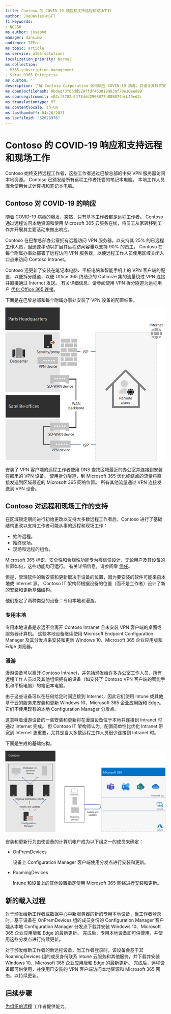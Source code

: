 ```yaml
---
title: Contoso 的 COVID-19 响应和支持远程和现场工作
author: JoeDavies-MSFT
f1.keywords:
- NOCSH
ms.author: josephd
manager: dansimp
audience: ITPro
ms.topic: article
ms.service: o365-solutions
localization_priority: Normal
ms.collection:
- M365-subscription-management
- Strat_O365_Enterprise
ms.custom: ''
description: 了解 Contoso Corporation 如何响应 COVID-19 病毒，并设计其软件安装和更新基础结构，用于远程和现场工作。
ms.openlocfilehash: 0bded43f03dd529ffdf463818a93af70e10eed89
ms.sourcegitcommit: e02cf5702af178ddd2968877a808874ecb49ed2c
ms.translationtype: MT
ms.contentlocale: zh-CN
ms.lasthandoff: 04/26/2021
ms.locfileid: "52028976"
---
```

# <a name="contosos-covid-19-response-and-support-for-remote-and-onsite-work"></a>Contoso 的 COVID-19 响应和支持远程和现场工作

Contoso 始终支持远程工作者，这些工作者通过巴黎总部的中央 VPN 服务器访问本地资源。 Contoso 已颁发给所有远程工作者托管的笔记本电脑。 本地工作人员混合使用台式计算机和笔记本电脑。

## <a name="contosos-response-to-covid-19"></a>Contoso 对 COVID-19 的响应

随着 COVID-19 病毒的爆发，突然，只有基本工作者都是远程工作者。 Contoso 通过远程访问本地资源和使用 Microsoft 365 云服务在线，将员工从家转移到工作并开展其主要活动来做出响应。

Contoso 在巴黎总部办公室拥有远程访问 VPN 服务器，以支持其 25% 的已远程工作人员，但迅速移动以扩展其远程访问容量以支持 90% 的员工。 Contoso 在每个附属办事处部署了远程访问 VPN 服务器，以便远程工作人员使用区域关闭入口点来访问 Contoso Intranet。

Contoso 还更新了安装在笔记本电脑、平板电脑和智能手机上的 VPN 客户端的配置，以便拆分隧道，以便 Office 365 终结点的 Optimize 集的流量绕过 VPN 连接并直接通过 Internet 发送。 有关详细信息，请参阅使用 VPN 拆分隧道为远程用户 [优化 Office 365 连接](../enterprise/microsoft-365-vpn-split-tunnel.md)。

下面是在巴黎总部和每个附属办事处安装了 VPN 设备的配置结果。 

![Contoso 的 VPN 基础结构](../media/contoso-remote-onsite-work/contoso-vpn-infrastructure.png)

安装了 VPN 客户端的远程工作者使用 DNS 查找区域最近的办公室并连接到安装在那里的 VPN 设备。 使用拆分隧道，到 Microsoft 365 优化终结点的流量将直接发送到区域最近的 Microsoft 365 网络位置。 所有其他流量通过 VPN 连接发送到 VPN 设备。

## <a name="contosos-support-for-remote-and-onsite-work"></a>Contoso 对远程和现场工作的支持

在区域锁定期间进行初始更改以支持大多数远程工作者后，Contoso 进行了基础结构更改以支持工作者可能从事的远程和现场工作：

- 始终远程。
- 始终现场。
- 现场和远程的组合。

Microsoft 365 标识、安全性和合规性功能专为零信任设计，无论用户及其设备的位置如何，这些功能均可运行。 有关详细信息，请参阅零 [信任](https://www.microsoft.com/security/business/zero-trust)。

但是，管理软件的新安装和更新取决于设备的位置，因为要安装的软件可能来自本地或 Internet 源。 Contoso IT 架构师根据设备的位置（而不是工作者）设计了新的安装和更新基础结构。

他们指定了两种类型的设备：专用本地和漫游。

### <a name="dedicated-on-premises"></a>专用本地

专用本地设备是永远不会离开 Contoso Intranet 且未安装 VPN 客户端的桌面或服务器计算机。 这些本地设备继续使用 Microsoft Endpoint Configuration Manager 及其分发点来安装和更新 Windows 10、Microsoft 365 企业应用版和 Edge 浏览器。

### <a name="roaming"></a>漫游

漫游设备可以离开 Contoso Intranet，并包括颁发给许多办公室工作人员、所有远程工作人员以及其他组织拥有的设备（如安装了 Contoso VPN 客户端的智能手机和平板电脑）的笔记本电脑。 

由于这些设备可以在任何给定时间连接到 Internet，因此它们使用 Intune 或其他基于云的服务来安装和更新 Windows 10、Microsoft 365 企业应用版和 Edge。 它们不使用现有的本地 Configuration Manager 分发点。

这意味着漫游设备的一些安装和更新将在漫游设备位于本地并连接到 Intranet 时通过 Internet 完成。 但 Contoso IT 架构师认为，配置简单性比优化 Intranet 带宽到 Internet 更重要，尤其是当大多数远程工作人员很少连接到 Intranet 时。

下面是生成的基础结构。

![Contoso 的安装和更新基础结构](../media/contoso-remote-onsite-work/contoso-updates-infrastructure.png)

安装和更新行为由使设备的计算机帐户成为以下组之一的成员来确定：

- OnPremDevices

  设备上 Configuration Manager 客户端使用分发点进行安装和更新。

- RoamingDevices

  Intune 和设备上的其他设置指定使用 Microsoft 365 网络进行安装和更新。

## <a name="new-onboarding-process"></a>新的载入过程

对于颁发给新工作者或数据中心中新服务器的新的专用本地设备，当工作者登录时，基于设备在 OnPremDevices 组的成员身份的 Configuration Manager 客户端从本地 Configuration Manager 分发点下载并安装 Windows 10、Microsoft 365 企业应用版和 Edge 的最新更新。 完成后，专用本地设备即可供使用，并使用这些分发点进行持续更新。

对于颁发给新工作者的新远程设备，当工作者登录时，该设备会基于其 RoamingDevices 组的成员身份联系 Intune 云服务和其他服务，并下载并安装 Windows 10、Microsoft 365 企业应用版和 Edge 的最新更新。 完成后，远程设备即可供使用，并使用已安装的 VPN 客户端访问本地资源和 Microsoft 365 网络，以持续更新。

## <a name="next-step"></a>后续步骤

[为组织的远程](empower-people-to-work-remotely.md) 工作者提供能力。
